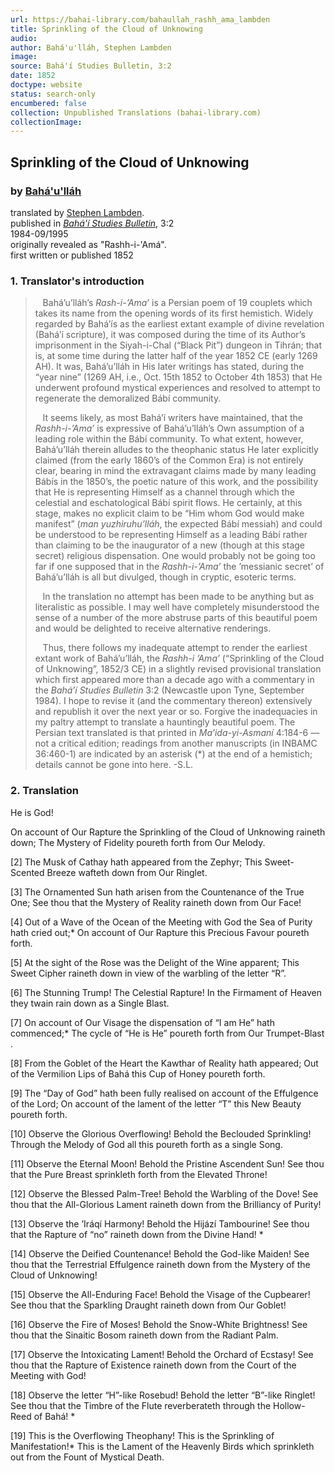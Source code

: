```yaml
---
url: https://bahai-library.com/bahaullah_rashh_ama_lambden
title: Sprinkling of the Cloud of Unknowing
audio: 
author: Bahá'u'lláh, Stephen Lambden
image: 
source: Bahá'í Studies Bulletin, 3:2
date: 1852
doctype: website
status: search-only
encumbered: false
collection: Unpublished Translations (bahai-library.com)
collectionImage: 
---
```



## Sprinkling of the Cloud of Unknowing

### by [Bahá'u'lláh](https://bahai-library.com/author/Bahá'u'lláh)

translated by [Stephen Lambden](https://bahai-library.com/author/Stephen%20Lambden).  
published in [_Bahá'í Studies Bulletin_](https://bahai-library.com/series/BSB), 3:2  
1984-09/1995  
originally revealed as "Rashh-i-'Amá".  
first written or published 1852


### 1\. Translator's introduction

>    Bahá’u’lláh’s _Rash-i-’Ama_’ is a Persian poem of 19 couplets which takes its name from the opening words of its first hemistich. Widely regarded by Bahá’ís as the earliest extant example of divine revelation (Bahá’í scripture), it was composed during the time of its Author’s imprisonment in the Siyah-i-Chal (“Black Pit”) dungeon in Tihrán; that is, at some time during the latter half of the year 1852 CE (early 1269 AH). It was, Bahá’u’lláh in His later writings has stated, during the “year nine” (1269 AH, i.e., Oct. 15th 1852 to October 4th 1853) that He underwent profound mystical experiences and resolved to attempt to regenerate the demoralized Bábí community.  
>   
>    It seems likely, as most Bahá’í writers have maintained, that the _Rashh-i-’Ama’_ is expressive of Bahá’u’lláh’s Own assumption of a leading role within the Bábí community. To what extent, however, Bahá’u’lláh therein alludes to the theophanic status He later explicitly claimed (from the early 1860’s of the Common Era) is not entirely clear, bearing in mind the extravagant claims made by many leading Bábís in the 1850’s, the poetic nature of this work, and the possibility that He is representing Himself as a channel through which the celestial and eschatological Bábí spirit flows. He certainly, at this stage, makes no explicit claim to be “Him whom God would make manifest” (_man yuzhiruhu’lláh_, the expected Bábí messiah) and could be understood to be representing Himself as a leading Bábí rather than claiming to be the inaugurator of a new (though at this stage secret) religious dispensation. One would probably not be going too far if one supposed that in the _Rashh-i-’Ama’_ the ’messianic secret’ of Bahá’u’lláh is all but divulged, though in cryptic, esoteric terms.  
>   
>    In the translation no attempt has been made to be anything but as literalistic as possible. I may well have completely misunderstood the sense of a number of the more abstruse parts of this beautiful poem and would be delighted to receive alternative renderings.  
>   
>    Thus, there follows my inadequate attempt to render the earliest extant work of Bahá’u’lláh, the _Rashh-i ’Ama’_ (“Sprinkling of the Cloud of Unknowing”, 1852/3 CE) in a slightly revised provisional translation which first appeared more than a decade ago with a commentary in the _Bahá’í Studies Bulletin_ 3:2 (Newcastle upon Tyne, September 1984). I hope to revise it (and the commentary thereon) extensively and republish it over the next year or so. Forgive the inadequacies in my paltry attempt to translate a hauntingly beautiful poem. The Persian text translated is that printed in _Ma’ida-yi-Asmaní_ 4:184-6 — not a critical edition; readings from another manuscripts (in INBAMC 36:460-1) are indicated by an asterisk (*) at the end of a hemistich; details cannot be gone into here. -S.L.

### 2\. Translation

He is God!  
  
On account of Our Rapture the Sprinkling of the Cloud of Unknowing raineth down; The Mystery of Fidelity poureth forth from Our Melody.  
  
\[2\] The Musk of Cathay hath appeared from the Zephyr; This Sweet-Scented Breeze wafteth down from Our Ringlet.  
  
\[3\] The Ornamented Sun hath arisen from the Countenance of the True One; See thou that the Mystery of Reality raineth down from Our Face!  
  
\[4\] Out of a Wave of the Ocean of the Meeting with God the Sea of Purity hath cried out;* On account of Our Rapture this Precious Favour poureth forth.  
  
\[5\] At the sight of the Rose was the Delight of the Wine apparent; This Sweet Cipher raineth down in view of the warbling of the letter “R”.  
  
\[6\] The Stunning Trump! The Celestial Rapture! In the Firmament of Heaven they twain rain down as a Single Blast.  
  
\[7\] On account of Our Visage the dispensation of “I am He” hath commenced;* The cycle of “He is He” poureth forth from Our Trumpet-Blast .  
  
\[8\] From the Goblet of the Heart the Kawthar of Reality hath appeared; Out of the Vermilion Lips of Bahá this Cup of Honey poureth forth.  
  
\[9\] The “Day of God” hath been fully realised on account of the Effulgence of the Lord; On account of the lament of the letter “T” this New Beauty poureth forth.  
  
\[10\] Observe the Glorious Overflowing! Behold the Beclouded Sprinkling! Through the Melody of God all this poureth forth as a single Song.  
  
\[11\] Observe the Eternal Moon! Behold the Pristine Ascendent Sun! See thou that the Pure Breast sprinkleth forth from the Elevated Throne!  
  
\[12\] Observe the Blessed Palm-Tree! Behold the Warbling of the Dove! See thou that the All-Glorious Lament raineth down from the Brilliancy of Purity!  
  
\[13\] Observe the ’Iráqí Harmony! Behold the Hijází Tambourine! See thou that the Rapture of “no” raineth down from the Divine Hand! *  
  
\[14\] Observe the Deified Countenance! Behold the God-like Maiden! See thou that the Terrestrial Effulgence raineth down from the Mystery of the Cloud of Unknowing!  
  
\[15\] Observe the All-Enduring Face! Behold the Visage of the Cupbearer! See thou that the Sparkling Draught raineth down from Our Goblet!  
  
\[16\] Observe the Fire of Moses! Behold the Snow-White Brightness! See thou that the Sinaitic Bosom raineth down from the Radiant Palm.  
  
\[17\] Observe the Intoxicating Lament! Behold the Orchard of Ecstasy! See thou that the Rapture of Existence raineth down from the Court of the Meeting with God!  
  
\[18\] Observe the letter “H”-like Rosebud! Behold the letter “B”-like Ringlet! See thou that the Timbre of the Flute reverberateth through the Hollow-Reed of Bahá! *  
  
\[19\] This is the Overflowing Theophany! This is the Sprinkling of Manifestation!* This is the Lament of the Heavenly Birds which sprinkleth out from the Fount of Mystical Death.